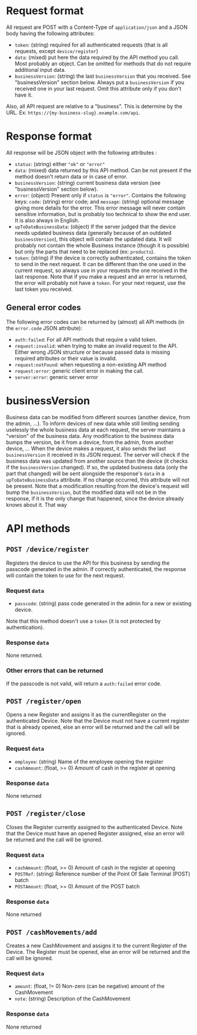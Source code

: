 Request format
===

All request are POST with a Content-Type of `application/json` and a JSON body having the following attributes:

* `token`: (string) required for all authenticated requests (that is all requests, except `device/register`)
* `data`: (mixed) put here the data required by the API method you call. Most probably an object. Can be omitted for
    methods that do not require additional input data.
* `businessVersion`: (string) the last `businessVersion` that you received. See "businessVersion" section below. Always
    put a `businessVersion` if you received one in your last request. Omit this attribute only if you don't have it.

Also, all API request are relative to a "business". This is determine by the URL. Ex:
`https://{my-business-slug}.example.com/api`.

Response format
===

All response will be JSON object with the following attributes :

* `status`: (string) either `"ok"` or `"error"`
* `data`: (mixed) data returned by this API method. Can be not present if the method doesn't return data or in case of error.
* `businessVersion`: (string) current business data version (see "businessVersion" section below).
* `error`: (object) Present only if `status` is `"error"`. Contains the following keys: `code`: (string) error code; and
    `message`: (string) optional message giving more details for the error. This error message will never contain sensitive
    information, but is probably too technical to show the end user. It is also always in English.
* `upToDateBusinessData`: (object) If the server judged that the device needs updated business data (generally because
    of an outdated `businessVersion`), this object will contain the updated data. It will probably not contain the whole
    Business instance (though it is possible) but only the parts that need to be replaced (ex: `products`).
* `token`: (string) if the device is correctly authenticated, contains the token to send in the next request. It can be
    different than the one used in the current request, so always use in your requests the one received in the last
    response. Note that if you make a request and an error is returned, the error will probably not have a `token`. For
    your next request, use the last token you received.
    
General error codes
---

The following error codes can be returned by (almost) all API methods (in the `error.code` JSON attribute):

* `auth:failed`: For all API methods that require a valid token.
* `request:invalid`: when trying to make an invalid request to the API. Either wrong JSON structure or because passed
    data is missing required attributes or their value is invalid.
* `request:notFound`: when requesting a non-existing API method
* `request:error`: generic client error in making the call.
* `server:error`: generic server error

businessVersion
===

Business data can be modified from different sources (another device, from the admin, ...). To inform devices of new
data while still limiting sending uselessly the whole business data at each request, the server maintains a "version" of
the business data. Any modification to the business data bumps the version, be it from a device, from the admin, from
another device, ... When the device makes a request, it also sends the last `businessVersion` it received in its JSON
request. The server will check if the business data was updated from another source than the device (it checks if the
`businessVersion` changed). If so, the updated business data (only the part that changed) will be sent alongside the
response's `data` in a `upToDateBusinessData` attribute. If no change occurred, this attribute will not be present. Note
that a modification resulting from the device's request will bump the `businessVersion`, but the modified data will not
be in the response, if it is the only change that happened, since the device already knows about it. That way

API methods
===

`POST /device/register`
---

Registers the device to use the API for this business by sending the passcode generated in the admin. If correctly
authenticated, the response will contain the token to use for the next request.

### Request `data`
* `passcode`: (string) pass code generated in the admin for a new or existing device.

Note that this method doesn't use a `token` (it is not protected by authentication).

### Response `data`
None returned.

### Other errors that can be returned
If the passcode is not valid, will return a `auth:failed` error code.

`POST /register/open`
---

Opens a new Register and assigns it as the currentRegister on the authenticated Device. Note that the Device must not
have a current register that is already opened, else an error will be returned and the call will be ignored.

### Request `data`
* `employee`: (string) Name of the employee opening the register
* `cashAmount`: (float, >= 0) Amount of cash in the register at opening

### Response `data`
None returned

`POST /register/close`
---

Closes the Register currently assigned to the authenticated Device. Note that the Device must have an opened Register
assigned, else an error will be returned and the call will be ignored.

### Request `data`
* `cashAmount`: (float, >= 0) Amount of cash in the register at opening
* `POSTRef`: (string) Reference number of the Point Of Sale Terminal (POST) batch
* `POSTAmount`: (float, >= 0) Amount of the POST batch

### Response `data`
None returned

`POST /cashMovements/add`
---

Creates a new CashMovement and assigns it to the current Register of the Device. The Register must be opened, else an
error will be returned and the call will be ignored.

### Request `data`
* `amount`: (float, != 0) Non-zero (can be negative) amount of the CashMovement
* `note`: (string) Description of the CashMovement

### Response `data`
None returned
